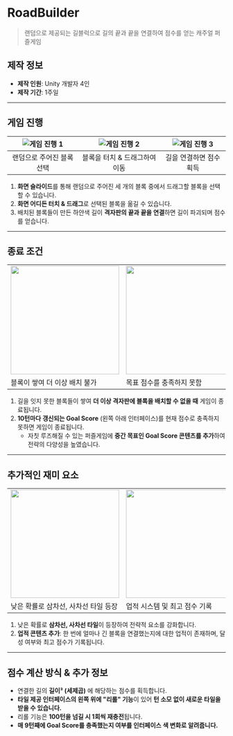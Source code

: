 # RoadBuilder

> 랜덤으로 제공되는 길블럭으로 길의 끝과 끝을 연결하여 점수를 얻는 캐주얼 퍼즐게임

## 제작 정보
- **제작 인원**: Unity 개발자 4인
- **제작 기간**: 1주일

---

## 게임 진행

| ![게임 진행 1](https://github.com/user-attachments/assets/c27a5adb-8029-4cdd-a0f3-fa72b45c7fbe)| ![게임 진행 2](https://github.com/user-attachments/assets/1cbcaf5d-f97a-43f3-9163-aca0fb8b88a1)| ![게임 진행 3](https://github.com/user-attachments/assets/a3e1a28c-a866-44a1-8c24-0888d901b73d) |
|:--:|:--:|:--:|
| 랜덤으로 주어진 블록 선택 | 블록을 터치 & 드래그하여 이동 | 길을 연결하면 점수 획득 |

1. **화면 슬라이드**를 통해 랜덤으로 주어진 세 개의 블록 중에서 드래그할 블록을 선택할 수 있습니다.
2. **화면 어디든 터치 & 드래그**로 선택된 블록을 옮길 수 있습니다.
3. 배치된 블록들이 만든 하얀색 길이 **격자판의 끝과 끝을 연결**하면 길이 파괴되며 점수를 얻습니다.

---

## 종료 조건

<table>
  <tr>
    <td><img src="https://github.com/user-attachments/assets/fc75b2d6-7a11-4cca-8b59-e493924630bc" width="250"></td>
    <td><img src="https://github.com/user-attachments/assets/34ad5c4d-1986-4415-ab1f-96e28758e41a)" width="250"></td>
  </tr>
  <tr>
    <td>블록이 쌓여 더 이상 배치 불가</td>
    <td>목표 점수를 충족하지 못함</td>
    <td></td>
  </tr>
</table>

1. 길을 잇지 못한 블록들이 쌓여 **더 이상 격자판에 블록을 배치할 수 없을 때** 게임이 종료됩니다.
2. **10턴마다 갱신되는 Goal Score** (왼쪽 아래 인터페이스)를 현재 점수로 충족하지 못하면 게임이 종료됩니다.
   - 자칫 루즈해질 수 있는 퍼즐게임에 **중간 목표인 Goal Score 콘텐츠를 추가**하여 전략의 다양성을 높였습니다.

---

## 추가적인 재미 요소

<table>
  <tr>
    <td><img src="https://github.com/user-attachments/assets/77ca4305-a79c-4c92-bde6-2a25376a0b0a" width="250"></td>
    <td><img src="https://github.com/user-attachments/assets/1b1666b2-9039-4c65-a0c3-47b6515e702b" width="250"></td>
  </tr>
  <tr>
    <td>낮은 확률로 삼차선, 사차선 타일 등장</td>
    <td>업적 시스템 및 최고 점수 기록</td>
    <td></td>
  </tr>
</table>

1. 낮은 확률로 **삼차선, 사차선 타일**이 등장하여 전략적 요소를 강화합니다.
2. **업적 콘텐츠 추가**: 한 번에 얼마나 긴 블록을 연결했는지에 대한 업적이 존재하며, 달성 여부와 최고 점수가 기록됩니다.

---

## 점수 계산 방식 & 추가 정보
- 연결한 길의 **길이³ (세제곱)** 에 해당하는 점수를 획득합니다.
- **타일 제공 인터페이스의 왼쪽 위에 "리롤" 기능**이 있어 **턴 소모 없이 새로운 타일을 받을 수 있습니다.**
- 리롤 기능은 **100턴을 넘길 시 1회씩 재충전**됩니다.
- **매 9턴째에 Goal Score를 충족했는지 여부를 인터페이스 색 변화로 알려줍니다.**
